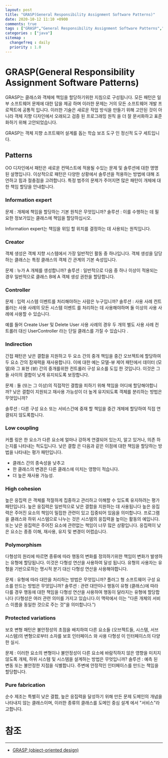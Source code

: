 ```yaml
---
layout: post
title: "GRASP(General Responsibility Assignment Software Patterns)"
date: 2020-10-12 11:10 +0900
comments: true
tags : ["GRASP","General Responsibility Assignment Software Patterns","OOP"]
categories : ["java"]
sitemap :
  changefreq : daily
  priority : 1.0
---
```


# GRASP(General Responsibility Assignment Software Patterns)

GRASP는 클래스와 객체에 책임을 할당하기위한 지침으로 구성됩니다.
모든 패턴은 일부 소프트웨어 문제에 대한 답을 제공 하며 이러한 문제는 거의 모든 소프트웨어 개발 프로젝트에 공통적 입니다. 
이러한 기술은 새로운 작업 방식을 만들기 위해 고안된 것이 아니라 객체 지향 디자인에서 오래되고 검증 된 프로그래밍 원칙 을 더 잘 문서화하고 표준화하기 위해 고안되었습니다.

GRASP는 객체 지향 소프트웨어 설계를 돕는 학습 보조 도구 인 정신적 도구 세트입니다.
 
## Patterns

OO 디자인에서 패턴은 새로운 컨텍스트에 적용될 수있는 문제 및 솔루션에 대한 명명 된 설명입니다.
이상적으로 패턴은 다양한 상황에서 솔루션을 적용하는 방법에 대해 조언하고 힘과 절충점을 고려합니다. 
특정 범주의 문제가 주어지면 많은 패턴이 개체에 대한 책임 할당을 안내합니다.

### Information expert

문제 : 개체에 책임을 할당하는 기본 원칙은 무엇입니까?
솔루션 : 이를 수행하는 데 필요한 정보가있는 클래스에 책임을 할당하십시오.

Information expert는 책임을 위임 할 위치를 결정하는 데 사용되는 원칙입니다.

### Creator
객체 생성은 객체 지향 시스템에서 가장 일반적인 활동 중 하나입니다. 
객체 생성을 담당하는 클래스는 특정 클래스의 객체 간 관계의 기본 속성입니다.

문제 : 누가 A 개체를 생성합니까?
솔루션 : 일반적으로 다음 중 하나 이상이 적용되는 경우 일반적으로 클래스 B에 A 객체 생성 권한을 할당합니다.

### Controller

문제 : 입력 시스템 이벤트를 처리해야하는 사람은 누구입니까?
솔루션 : 사용 사례 컨트롤러는 사용 사례의 모든 시스템 이벤트 를 처리하는 데 사용해야하며 둘 이상의 사용 사례에 사용할 수 있습니다.

예를 들어 Create User 및 Delete User 사용 사례의 경우 두 개의 별도 사용 사례 컨트롤러 대신 UserController 라는 단일 클래스를 가질 수 있습니다 .

### Indirection

간접 패턴은 낮은 결합을 지원하고 두 요소 간의 중개 책임을 중간 오브젝트에 할당하여 두 요소 간의 잠재력을 재사용합니다. 
이에 대한 예는 모델-뷰 제어 패턴에서 데이터 (모델)와 그 표현 (뷰) 간의 중개를위한 컨트롤러 구성 요소를 도입 한 것입니다. 
이것은 그들 사이의 결합이 낮게 유지되도록 보장합니다.

문제 : 둘 (또는 그 이상)의 직접적인 결합을 피하기 위해 책임을 어디에 할당해야합니까? 
낮은 결합이 지원되고 재사용 가능성이 더 높게 유지되도록 객체를 분리하는 방법은 무엇입니까?

솔루션 : 다른 구성 요소 또는 서비스간에 중재 할 책임을 중간 개체에 할당하여 직접 연결되지 않도록합니다.

### Low coupling

커플 링은 한 요소가 다른 요소에 얼마나 강하게 연결되어 있는지, 알고 있거나, 의존 하는지를 나타내는 척도입니다. 
낮은 결합 은 다음과 같은 이점에 대한 책임을 할당하는 방법을 나타내는 평가 패턴입니다.

* 클래스 간의 종속성을 낮추고
* 한 클래스의 변경은 다른 클래스에 미치는 영향이 적습니다.
* 더 높은 재사용 가능성.

### High cohesion

높은 응집력 은 객체를 적절하게 집중하고 관리하고 이해할 수 있도록 유지하려는 평가 패턴입니다. 
높은 응집력은 일반적으로 낮은 결합을 지원하는 데 사용됩니다
높은 응집력은 주어진 요소의 책임이 밀접한 관련이 있고 집중되어 있음을 의미합니다. 
프로그램을 클래스와 하위 시스템으로 나누는 것은 시스템의 응집력을 높이는 활동의 예입니다. 
또는 낮은 응집력은 주어진 요소에 관련없는 책임이 너무 많은 상황입니다. 응집력이 낮은 요소는 종종 이해, 재사용, 유지 및 변경이 어렵습니다.

### Polymorphism
다형성의 원리에 따르면 종류에 따라 행동의 변화를 정의하기위한 책임이 변화가 발생하는 유형에 할당됩니다.
이것은 다형성 연산을 사용하여 달성 됩니다. 유형의 사용자는 유형을 기반으로하는 명시적 분기 대신 다형성 연산을 사용해야합니다.

문제 : 유형에 따라 대안을 처리하는 방법은 무엇입니까? 플러그 형 소프트웨어 구성 요소를 만드는 방법은 무엇입니까?
솔루션 : 관련 대안이나 행동이 유형 (클래스)에 따라 다를 경우 행동에 대한 책임을 다형성 연산을 사용하여 행동이 달라지는 유형에 할당합니다 
(다형성은 여러 관련 의미를 가지고 있습니다.이 맥락에서 이는 "다른 개체의 서비스 이름을 동일한 것으로 주는 것"을 의미합니다.")

### Protected variations

보호 변형 패턴은 불안정성의 초점을 배치하여 다른 요소들 (오브젝트들, 시스템, 서브 시스템)의 변형으로부터 
소자를 보호 인터페이스 와 사용 다형성 이 인터페이스의 다양한 실시.

문제 : 이러한 요소의 변형이나 불안정성이 다른 요소에 바람직하지 않은 영향을 미치지 않도록 개체, 하위 시스템 및 시스템을 설계하는 방법은 무엇입니까?
솔루션 : 예측 된 변동 또는 불안정한 지점을 식별합니다. 주변에 안정적인 인터페이스를 만드는 책임을 할당합니다.

### Pure fabrication

순수 제조는 특별히 낮은 결합, 높은 응집력을 달성하기 위해 만든 문제 도메인의 개념을 나타내지 않는 클래스이며, 
이러한 종류의 클래스를 도메인 중심 설계 에서 "서비스"라고합니다.


# 참조
-----
* [GRASP (object-oriented design)](https://en.wikipedia.org/wiki/GRASP_(object-oriented_design))
